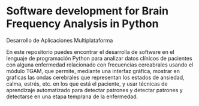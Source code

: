 # Software development for Brain Frequency Analysis in Python


Desarrollo de Aplicaciones Multiplataforma

En este repositorio puedes encontrar el desarrolla de software en el lenguaje de programación Python para analizar datos clínicos de pacientes con alguna enfermedad relacionado con frecuencias cereabrales usando el módulo TGAM, que permite, mediante una interfaz gráfica, mostrar en graficas las ondas cerebrales que representan los estados de ansiedad, calma, estrés, etc. en los que está el paciente, y usar técnicas de aprendizaje automatizado para detectar patrones y detectar patrones y detectarse en una etapa temprana de la enfermedad.
